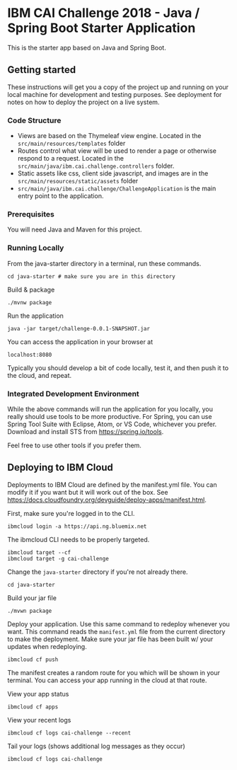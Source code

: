 # IBM CAI Challenge 2018 - Java / Spring Boot Starter Application
This is the starter app based on Java and Spring Boot. 

## Getting started
These instructions will get you a copy of the project up and running on your local machine for development and testing purposes. See deployment for notes on how to deploy the project on a live system.

### Code Structure
* Views are based on the Thymeleaf view engine. Located in the `src/main/resources/templates` folder
* Routes control what view will be used to render a page or otherwise respond to a request. Located in the `src/main/java/ibm.cai.challenge.controllers` folder.
* Static assets like css, client side javascript, and images are in the `src/main/resources/static/assets` folder
* `src/main/java/ibm.cai.challenge/ChallengeApplication` is the main entry point to the application. 

### Prerequisites
You will need Java and Maven for this project. 

### Running Locally
From the java-starter directory in a terminal, run these commands. 
```
cd java-starter # make sure you are in this directory
```

Build & package
```
./mvnw package
```
Run the application
```
java -jar target/challenge-0.0.1-SNAPSHOT.jar
```
You can access the application in your browser at
```
localhost:8080
```

Typically you should develop a bit of code locally, test it, and then push it to the cloud, and repeat. 

### Integrated Development Environment
While the above commands will run the application for you locally, you really should use tools to be more productive. For Spring, you can use Spring Tool Suite with Eclipse, Atom, or VS Code, whichever you prefer. Download and install STS from https://spring.io/tools.

Feel free to use other tools if you prefer them.

## Deploying to IBM Cloud
Deployments to IBM Cloud are defined by the manifest.yml file. You can modify it if you want but it will work out of the box. See https://docs.cloudfoundry.org/devguide/deploy-apps/manifest.html.

First, make sure you're logged in to the CLI.
```
ibmcloud login -a https://api.ng.bluemix.net
```
The ibmcloud CLI needs to be properly targeted.
```
ibmcloud target --cf
ibmcloud target -g cai-challenge
```
Change the `java-starter` directory if you're not already there.
```
cd java-starter
```

Build your jar file
```
./mvwn package
```

Deploy your application. Use this same command to redeploy whenever you want. This command reads the `manifest.yml` file from the current directory to make the deployment. Make sure your jar file has been built w/ your updates when redeploying.
```
ibmcloud cf push
```

The manifest creates a random route for you which will be shown in your terminal. You can access your app running in the cloud at that route. 

View your app status
```
ibmcloud cf apps
```

View your recent logs
```
ibmcloud cf logs cai-challenge --recent
```

Tail your logs (shows additional log messages as they occur)
```
ibmcloud cf logs cai-challenge
```
